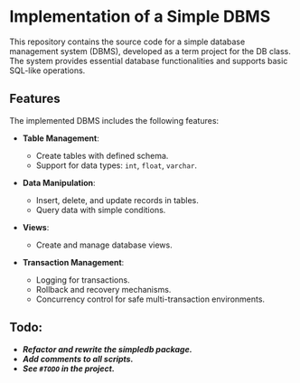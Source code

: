 # Implementation of a Simple DBMS

This repository contains the source code for a simple database management system (DBMS), developed as a term project for the DB class. The system provides essential database functionalities and supports basic SQL-like operations.

## Features

The implemented DBMS includes the following features:

- **Table Management**:
  - Create tables with defined schema.
  - Support for data types: `int`, `float`, `varchar`.

- **Data Manipulation**:
  - Insert, delete, and update records in tables.
  - Query data with simple conditions.

- **Views**:
  - Create and manage database views.

- **Transaction Management**:
  - Logging for transactions.
  - Rollback and recovery mechanisms.
  - Concurrency control for safe multi-transaction environments.

## Todo:
- ***Refactor and rewrite the simpledb package.***
- ***Add comments to all scripts.***
- ***See `#TODO` in the project.***
